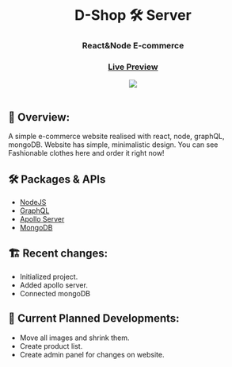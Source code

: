 <div align="center">
  <h1>D-Shop 🛠️ Server </h1>
  <h3>React&Node E-commerce</h3>
  <h3><a href="dshop-neon.vercel.app" target="_blank">Live Preview</a></h3>
</div>

<div align="center"><img src="https://github.com/DavitGe/dshop/blob/master/Screenshot%202023-05-20%20at%2021.36.26.png?raw=true" /></div>

<br>

## 💬 Overview:

A simple e-commerce website realised with react, node, graphQL, mongoDB. Website has simple, minimalistic design. You can see Fashionable clothes here and order it right now!

## 🛠️ Packages & APIs

- [NodeJS](https://nodejs.org/en)
- [GraphQL](https://graphql.org/)
- [Apollo Server](https://www.apollographql.com/docs/apollo-server/)
- [MongoDB](https://www.mongodb.com/)

## 🏗️ Recent changes:

- Initialized project.
- Added apollo server.
- Connected mongoDB

## 🚧 Current Planned Developments:

- Move all images and shrink them.
- Create product list.
- Create admin panel for changes on website.

